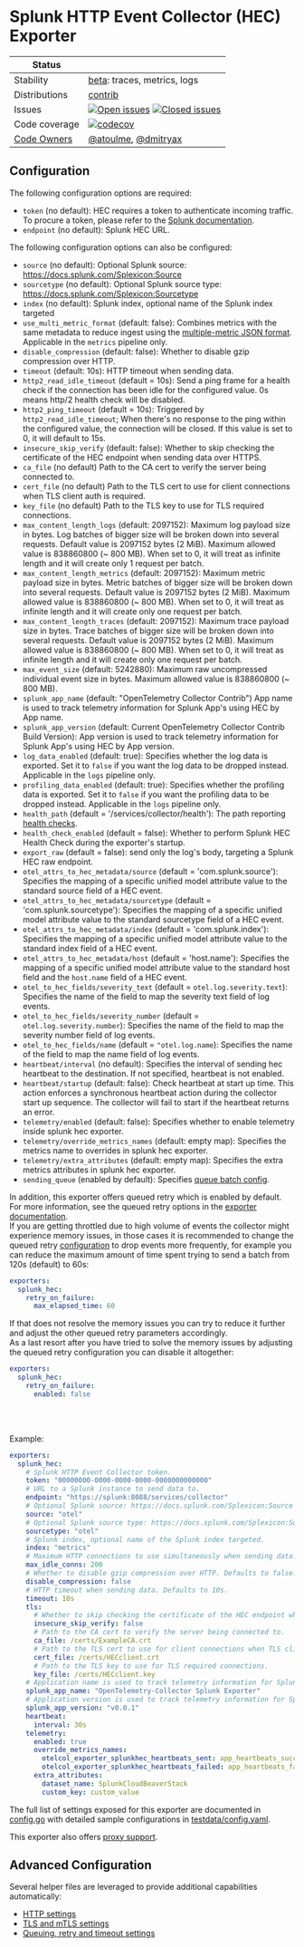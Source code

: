 # Splunk HTTP Event Collector (HEC) Exporter

<!-- status autogenerated section -->
| Status        |           |
| ------------- |-----------|
| Stability     | [beta]: traces, metrics, logs   |
| Distributions | [contrib] |
| Issues        | [![Open issues](https://img.shields.io/github/issues-search/open-telemetry/opentelemetry-collector-contrib?query=is%3Aissue%20is%3Aopen%20label%3Aexporter%2Fsplunkhec%20&label=open&color=orange&logo=opentelemetry)](https://github.com/open-telemetry/opentelemetry-collector-contrib/issues?q=is%3Aopen+is%3Aissue+label%3Aexporter%2Fsplunkhec) [![Closed issues](https://img.shields.io/github/issues-search/open-telemetry/opentelemetry-collector-contrib?query=is%3Aissue%20is%3Aclosed%20label%3Aexporter%2Fsplunkhec%20&label=closed&color=blue&logo=opentelemetry)](https://github.com/open-telemetry/opentelemetry-collector-contrib/issues?q=is%3Aclosed+is%3Aissue+label%3Aexporter%2Fsplunkhec) |
| Code coverage | [![codecov](https://codecov.io/github/open-telemetry/opentelemetry-collector-contrib/graph/main/badge.svg?component=exporter_splunk_hec)](https://app.codecov.io/gh/open-telemetry/opentelemetry-collector-contrib/tree/main/?components%5B0%5D=exporter_splunk_hec&displayType=list) |
| [Code Owners](https://github.com/open-telemetry/opentelemetry-collector-contrib/blob/main/CONTRIBUTING.md#becoming-a-code-owner)    | [@atoulme](https://www.github.com/atoulme), [@dmitryax](https://www.github.com/dmitryax) |

[beta]: https://github.com/open-telemetry/opentelemetry-collector/blob/main/docs/component-stability.md#beta
[contrib]: https://github.com/open-telemetry/opentelemetry-collector-releases/tree/main/distributions/otelcol-contrib
<!-- end autogenerated section -->

## Configuration

The following configuration options are required:

- `token` (no default): HEC requires a token to authenticate incoming traffic. To procure a token, please refer to the [Splunk documentation](https://docs.splunk.com/Documentation/Splunk/latest/Data/UsetheHTTPEventCollector).
- `endpoint` (no default): Splunk HEC URL.

The following configuration options can also be configured:

- `source` (no default): Optional Splunk source: https://docs.splunk.com/Splexicon:Source
- `sourcetype` (no default): Optional Splunk source type: https://docs.splunk.com/Splexicon:Sourcetype
- `index` (no default): Splunk index, optional name of the Splunk index targeted
- `use_multi_metric_format` (default: false): Combines metrics with the same metadata to reduce ingest using the [multiple-metric JSON format](https://docs.splunk.com/Documentation/Splunk/9.0.0/Metrics/GetMetricsInOther#The_multiple-metric_JSON_format). Applicable in the `metrics` pipeline only.
- `disable_compression` (default: false): Whether to disable gzip compression over HTTP.
- `timeout` (default: 10s): HTTP timeout when sending data.
- `http2_read_idle_timeout` (default = 10s): Send a ping frame for a health check if the connection has been idle for the configured value.
  0s means http/2 health check will be disabled.
- `http2_ping_timeout` (default = 10s): Triggered by `http2_read_idle_timeout`; When there's no response to the ping within the configured value,
  the connection will be closed. If this value is set to 0, it will default to 15s.
- `insecure_skip_verify` (default: false): Whether to skip checking the certificate of the HEC endpoint when sending data over HTTPS.
- `ca_file` (no default) Path to the CA cert to verify the server being connected to.
- `cert_file` (no default) Path to the TLS cert to use for client connections when TLS client auth is required.
- `key_file` (no default) Path to the TLS key to use for TLS required connections.
- `max_content_length_logs` (default: 2097152): Maximum log payload size in bytes. Log batches of bigger size will be
  broken down into several requests. Default value is 2097152 bytes (2 MiB). Maximum allowed value is 838860800
  (~ 800 MB). When set to 0, it will treat as infinite length and it will create only 1 request per batch.
- `max_content_length_metrics` (default: 2097152): Maximum metric payload size in bytes. Metric batches of bigger size
  will be broken down into several requests. Default value is 2097152 bytes (2 MiB). Maximum allowed value is 838860800
  (~ 800 MB). When set to 0, it will treat as infinite length and it will create only one request per batch.
- `max_content_length_traces` (default: 2097152): Maximum trace payload size in bytes. Trace batches of bigger size
  will be broken down into several requests. Default value is 2097152 bytes (2 MiB). Maximum allowed value is 838860800
  (~ 800 MB). When set to 0, it will treat as infinite length and it will create only one request per batch.
- `max_event_size` (default: 5242880): Maximum raw uncompressed individual event size in bytes. Maximum allowed value is 838860800 (~ 800 MB).
- `splunk_app_name` (default: "OpenTelemetry Collector Contrib") App name is used to track telemetry information for Splunk App's using HEC by App name.
- `splunk_app_version` (default: Current OpenTelemetry Collector Contrib Build Version): App version is used to track telemetry information for Splunk App's using HEC by App version. 
- `log_data_enabled` (default: true): Specifies whether the log data is exported. Set it to `false` if you want the log 
  data to be dropped instead. Applicable in the `logs` pipeline only.
- `profiling_data_enabled` (default: true): Specifies whether the profiling data is exported. Set it to `false` if 
  you want the profiling data to be dropped instead. Applicable in the `logs` pipeline only.
- `health_path` (default = '/services/collector/health'): The path reporting [health checks](https://docs.splunk.com/Documentation/Splunk/9.0.1/RESTREF/RESTinput#services.2Fcollector.2Fhealth).
- `health_check_enabled` (default = false): Whether to perform Splunk HEC Health Check during the exporter's startup.
- `export_raw` (default = false): send only the log's body, targeting a Splunk HEC raw endpoint.
- `otel_attrs_to_hec_metadata/source` (default = 'com.splunk.source'): Specifies the mapping of a specific unified model attribute value to the standard source field of a HEC event.
- `otel_attrs_to_hec_metadata/sourcetype` (default = 'com.splunk.sourcetype'): Specifies the mapping of a specific unified model attribute value to the standard sourcetype field of a HEC event.
- `otel_attrs_to_hec_metadata/index` (default = 'com.splunk.index'):  Specifies the mapping of a specific unified model attribute value to the standard index field of a HEC event.
- `otel_attrs_to_hec_metadata/host` (default = 'host.name'):  Specifies the mapping of a specific unified model attribute value to the standard host field and the `host.name` field of a HEC event.
- `otel_to_hec_fields/severity_text` (default = `otel.log.severity.text`): Specifies the name of the field to map the severity text field of log events.
- `otel_to_hec_fields/severity_number` (default = `otel.log.severity.number`): Specifies the name of the field to map the severity number field of log events.
- `otel_to_hec_fields/name` (default = `"otel.log.name`): Specifies the name of the field to map the name field of log events.
- `heartbeat/interval` (no default): Specifies the interval of sending hec heartbeat to the destination. If not specified, heartbeat is not enabled.
- `heartbeat/startup` (default: false): Check heartbeat at start up time. This action enforces a synchronous heartbeat action during the collector start up sequence. The collector will fail to start if the heartbeat returns an error.
- `telemetry/enabled` (default: false): Specifies whether to enable telemetry inside splunk hec exporter.
- `telemetry/override_metrics_names` (default: empty map): Specifies the metrics name to overrides in splunk hec exporter.
- `telemetry/extra_attributes` (default: empty map): Specifies the extra metrics attributes in splunk hec exporter.
- `sending_queue` (enabled by default): Specifies [queue batch config](https://github.com/open-telemetry/opentelemetry-collector/blob/main/exporter/exporterhelper/README.md#sending-queue).

In addition, this exporter offers queued retry which is enabled by default.
For more information, see the queued retry options in the [exporter documentation](https://github.com/open-telemetry/opentelemetry-collector/blob/main/exporter/exporterhelper/README.md).
<br />
If you are getting throttled due to high volume of events the collector might experience memory issues, in those cases it is recommended to change the queued retry [configuration](https://github.com/open-telemetry/opentelemetry-collector/tree/main/exporter/exporterhelper#configuration) to drop events more frequently, for example you can reduce the maximum amount of time spent trying to send a batch from 120s (default) to 60s:
```yaml
exporters:
  splunk_hec:
    retry_on_failure:
      max_elapsed_time: 60
```
If that does not resolve the memory issues you can try to reduce it further and adjust the other queued retry parameters accordingly.
<br />
As a last resort after you have tried to solve the memory issues by adjusting the queued retry configuration you can disable it altogether:

```yaml
exporters:
  splunk_hec:
    retry_on_failure:
      enabled: false
```
<br /><br />

Example:

```yaml
exporters:
  splunk_hec:
    # Splunk HTTP Event Collector token.
    token: "00000000-0000-0000-0000-0000000000000"
    # URL to a Splunk instance to send data to.
    endpoint: "https://splunk:8088/services/collector"
    # Optional Splunk source: https://docs.splunk.com/Splexicon:Source
    source: "otel"
    # Optional Splunk source type: https://docs.splunk.com/Splexicon:Sourcetype
    sourcetype: "otel"
    # Splunk index, optional name of the Splunk index targeted.
    index: "metrics"
    # Maximum HTTP connections to use simultaneously when sending data. Defaults to 100.
    max_idle_conns: 200
    # Whether to disable gzip compression over HTTP. Defaults to false.
    disable_compression: false
    # HTTP timeout when sending data. Defaults to 10s.
    timeout: 10s
    tls:
      # Whether to skip checking the certificate of the HEC endpoint when sending data over HTTPS. Defaults to false.
      insecure_skip_verify: false
      # Path to the CA cert to verify the server being connected to.
      ca_file: /certs/ExampleCA.crt
      # Path to the TLS cert to use for client connections when TLS client auth is required.
      cert_file: /certs/HECclient.crt
      # Path to the TLS key to use for TLS required connections.
      key_file: /certs/HECclient.key
    # Application name is used to track telemetry information for Splunk App's using HEC by App name.
    splunk_app_name: "OpenTelemetry-Collector Splunk Exporter"
    # Application version is used to track telemetry information for Splunk App's using HEC by App version.
    splunk_app_version: "v0.0.1"
    heartbeat:
      interval: 30s
    telemetry:
      enabled: true
      override_metrics_names:
        otelcol_exporter_splunkhec_heartbeats_sent: app_heartbeats_success_total
        otelcol_exporter_splunkhec_heartbeats_failed: app_heartbeats_failed_total
      extra_attributes:
        dataset_name: SplunkCloudBeaverStack
        custom_key: custom_value
```

The full list of settings exposed for this exporter are documented in [config.go](./config.go)
with detailed sample configurations in [testdata/config.yaml](./testdata/config.yaml).

This exporter also offers [proxy support](https://github.com/open-telemetry/opentelemetry-collector/tree/main/exporter#proxy-support).

## Advanced Configuration

Several helper files are leveraged to provide additional capabilities automatically:

- [HTTP settings](https://github.com/open-telemetry/opentelemetry-collector/blob/main/config/confighttp/README.md)
- [TLS and mTLS settings](https://github.com/open-telemetry/opentelemetry-collector/blob/main/config/configtls/README.md)
- [Queuing, retry and timeout settings](https://github.com/open-telemetry/opentelemetry-collector/blob/main/exporter/exporterhelper/README.md)

